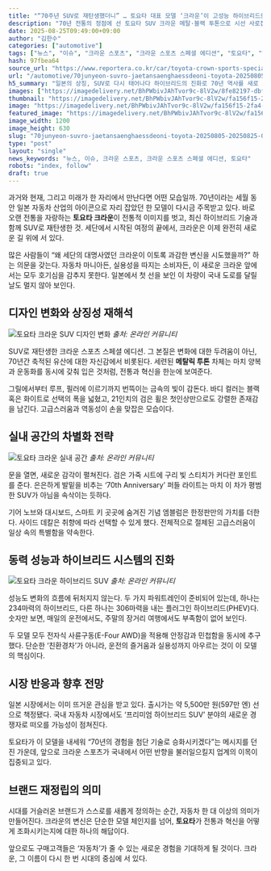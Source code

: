 ```yaml
---
title: "“70주년 SUV로 재탄생했더니” … 토요타 대표 모델 ‘크라운’이 고성능 하이브리드로 완성된 이유"
description: "70년 전통의 정점에 선 토요타 SUV 크라운 메탈·블랙 투톤으로 시선 사로잡아 고성능 하이브리드로 완성도 ‘강조’ ..."
date: 2025-08-25T09:49:00+09:00
author: "김한수"
categories: ["automotive"]
tags: ["뉴스", "이슈", "크라운 스포츠", "크라운 스포츠 스페셜 에디션", "토요타", "하이브리드명가진화", "세대교체SUV트렌드"]
hash: 97fbea64
source_url: "https://www.reportera.co.kr/car/toyota-crown-sports-special-edition/"
url: "/automotive/70junyeon-suvro-jaetansaenghaessdeoni-toyota-20250805-20250825-08/"
h5_summary: "일본의 상징, SUV로 다시 태어나다 하이브리드의 진화로 70년 역사를 새로 쓰다"
images: ["https://imagedelivery.net/BhPWbivJAhTvor9c-8lV2w/8fe82197-dbf0-4096-88c3-2bea08a85300/public", "https://imagedelivery.net/BhPWbivJAhTvor9c-8lV2w/3f8c8cbe-ce49-4d29-27c5-90432521ad00/public", "https://imagedelivery.net/BhPWbivJAhTvor9c-8lV2w/fa156f15-2fa4-4525-e4c4-a6af7f67bb00/public", "https://imagedelivery.net/BhPWbivJAhTvor9c-8lV2w/33708ce7-fd47-40ac-8508-0563caaace00/public"]
thumbnail: "https://imagedelivery.net/BhPWbivJAhTvor9c-8lV2w/fa156f15-2fa4-4525-e4c4-a6af7f67bb00/public"
image: "https://imagedelivery.net/BhPWbivJAhTvor9c-8lV2w/fa156f15-2fa4-4525-e4c4-a6af7f67bb00/public"
featured_image: "https://imagedelivery.net/BhPWbivJAhTvor9c-8lV2w/fa156f15-2fa4-4525-e4c4-a6af7f67bb00/public"
image_width: 1200
image_height: 630
slug: "70junyeon-suvro-jaetansaenghaessdeoni-toyota-20250805-20250825-08"
type: "post"
layout: "single"
news_keywords: "뉴스, 이슈, 크라운 스포츠, 크라운 스포츠 스페셜 에디션, 토요타"
robots: "index, follow"
draft: true
---
```


과거와 현재, 그리고 미래가 한 자리에서 만난다면 어떤 모습일까. 70년이라는 세월 동안 일본 자동차 산업의 아이콘으로 자리 잡았던 한 모델이 다시금 주목받고 있다. 바로 오랜 전통을 자랑하는 **토요타 크라운**이 전통적 이미지를 벗고, 최신 하이브리드 기술과 함께 SUV로 재탄생한 것. 세단에서 시작된 여정의 끝에서, 크라운은 이제 완전히 새로운 길 위에 서 있다.  

많은 사람들이 “왜 세단의 대명사였던 크라운이 이토록 과감한 변신을 시도했을까?” 하는 의문을 갖는다. 자동차 마니아든, 실용성을 따지는 소비자든, 이 새로운 크라운 앞에서는 모두 호기심을 감추지 못한다. 일본에서 첫 선을 보인 이 차량이 국내 도로를 달릴 날도 멀지 않아 보인다.  

## 디자인 변화와 상징성 재해석  

![토요타 크라운 SUV 디자인 변화](https://imagedelivery.net/BhPWbivJAhTvor9c-8lV2w/3f8c8cbe-ce49-4d29-27c5-90432521ad00/public)
*출처: 온라인 커뮤니티*


SUV로 재탄생한 크라운 스포츠 스페셜 에디션. 그 본질은 변화에 대한 두려움이 아닌, 70년간 축적된 유산에 대한 자신감에서 비롯된다. 세련된 **메탈릭 투톤** 차체는 마치 양복과 운동화를 동시에 갖춰 입은 것처럼, 전통과 혁신을 한눈에 보여준다.  

그릴에서부터 루프, 필러에 이르기까지 번뜩이는 금속의 빛이 감돈다. 바디 컬러는 블랙 혹은 화이트로 선택의 폭을 넓혔고, 21인치의 검은 휠은 첫인상만으로도 강렬한 존재감을 남긴다. 고급스러움과 역동성이 손을 맞잡은 모습이다.  

## 실내 공간의 차별화 전략  

![토요타 크라운 실내 공간](https://imagedelivery.net/BhPWbivJAhTvor9c-8lV2w/33708ce7-fd47-40ac-8508-0563caaace00/public)
*출처: 온라인 커뮤니티*


문을 열면, 새로운 감각이 펼쳐진다. 검은 가죽 시트에 구리 빛 스티치가 커다란 포인트를 준다. 은은하게 발밑을 비추는 ‘70th Anniversary’ 퍼들 라이트는 마치 이 차가 평범한 SUV가 아님을 속삭이는 듯하다.  

기어 노브와 대시보드, 스마트 키 곳곳에 숨겨진 기념 엠블럼은 한정판만의 가치를 더한다. 사이드 데칼은 취향에 따라 선택할 수 있게 했다. 전체적으로 절제된 고급스러움이 일상 속의 특별함을 약속한다.  

## 동력 성능과 하이브리드 시스템의 진화  

![토요타 크라운 하이브리드 SUV](https://imagedelivery.net/BhPWbivJAhTvor9c-8lV2w/8fe82197-dbf0-4096-88c3-2bea08a85300/public)
*출처: 온라인 커뮤니티*


성능도 변화의 흐름에 뒤처지지 않는다. 두 가지 파워트레인이 준비되어 있는데, 하나는 234마력의 하이브리드, 다른 하나는 306마력을 내는 플러그인 하이브리드(PHEV)다. 숫자만 보면, 매일의 운전에서도, 주말의 장거리 여행에서도 부족함이 없어 보인다.  

두 모델 모두 전자식 사륜구동(E-Four AWD)을 적용해 안정감과 민첩함을 동시에 추구했다. 단순한 ‘친환경차’가 아니라, 운전의 즐거움과 실용성까지 아우르는 것이 이 모델의 핵심이다.  

## 시장 반응과 향후 전망  

일본 시장에서는 이미 뜨거운 관심을 받고 있다. 출시가는 약 5,500만 원(597만 엔) 선으로 책정됐다. 국내 자동차 시장에서도 ‘프리미엄 하이브리드 SUV’ 분야의 새로운 경쟁자로 떠오를 가능성이 점쳐진다.  

토요타가 이 모델을 내세워 “70년의 경험을 첨단 기술로 승화시키겠다”는 메시지를 던진 가운데, 앞으로 크라운 스포츠가 국내에서 어떤 반향을 불러일으킬지 업계의 이목이 집중되고 있다.  

## 브랜드 재정립의 의미  

시대를 거슬러온 브랜드가 스스로를 새롭게 정의하는 순간, 자동차 한 대 이상의 의미가 만들어진다. 크라운의 변신은 단순한 모델 체인지를 넘어, **토요타**가 전통과 혁신을 어떻게 조화시키는지에 대한 하나의 해답이다.  

앞으로도 구매고객들은 ‘자동차’가 줄 수 있는 새로운 경험을 기대하게 될 것이다. 크라운, 그 이름이 다시 한 번 시대의 중심에 서 있다.

